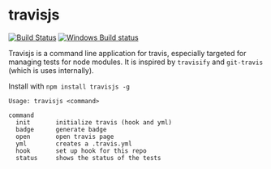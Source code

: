 # travisjs

[![Build Status](https://travis-ci.org/finnp/node-travisjs.svg?branch=master)](https://travis-ci.org/finnp/node-travisjs)
[![Windows Build status](http://img.shields.io/appveyor/ci/finnp/node-travisjs.svg)](https://ci.appveyor.com/project/finnp/node-travisjs/branch/master)

Travisjs is a command line application for travis, especially targeted 
for managing tests for  node modules. It is inspired by `travisify` and `git-travis` 
(which is uses internally).

Install with `npm install travisjs -g`

```
Usage: travisjs <command>

command
  init       initialize travis (hook and yml)
  badge      generate badge
  open       open travis page
  yml        creates a .travis.yml
  hook       set up hook for this repo
  status     shows the status of the tests
```